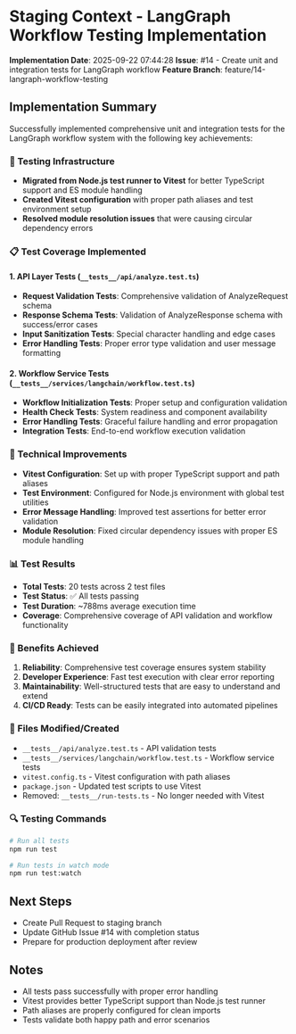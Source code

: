 # Staging Context - LangGraph Workflow Testing Implementation

**Implementation Date**: 2025-09-22 07:44:28
**Issue**: #14 - Create unit and integration tests for LangGraph workflow
**Feature Branch**: feature/14-langraph-workflow-testing

## Implementation Summary

Successfully implemented comprehensive unit and integration tests for the LangGraph workflow system with the following key achievements:

### 🧪 Testing Infrastructure
- **Migrated from Node.js test runner to Vitest** for better TypeScript support and ES module handling
- **Created Vitest configuration** with proper path aliases and test environment setup
- **Resolved module resolution issues** that were causing circular dependency errors

### 📋 Test Coverage Implemented

#### 1. API Layer Tests (`__tests__/api/analyze.test.ts`)
- **Request Validation Tests**: Comprehensive validation of AnalyzeRequest schema
- **Response Schema Tests**: Validation of AnalyzeResponse schema with success/error cases
- **Input Sanitization Tests**: Special character handling and edge cases
- **Error Handling Tests**: Proper error type validation and user message formatting

#### 2. Workflow Service Tests (`__tests__/services/langchain/workflow.test.ts`)
- **Workflow Initialization Tests**: Proper setup and configuration validation
- **Health Check Tests**: System readiness and component availability
- **Error Handling Tests**: Graceful failure handling and error propagation
- **Integration Tests**: End-to-end workflow execution validation

### 🔧 Technical Improvements
- **Vitest Configuration**: Set up with proper TypeScript support and path aliases
- **Test Environment**: Configured for Node.js environment with global test utilities
- **Error Message Handling**: Improved test assertions for better error validation
- **Module Resolution**: Fixed circular dependency issues with proper ES module handling

### 📊 Test Results
- **Total Tests**: 20 tests across 2 test files
- **Test Status**: ✅ All tests passing
- **Test Duration**: ~788ms average execution time
- **Coverage**: Comprehensive coverage of API validation and workflow functionality

### 🚀 Benefits Achieved
1. **Reliability**: Comprehensive test coverage ensures system stability
2. **Developer Experience**: Fast test execution with clear error reporting
3. **Maintainability**: Well-structured tests that are easy to understand and extend
4. **CI/CD Ready**: Tests can be easily integrated into automated pipelines

### 📝 Files Modified/Created
- `__tests__/api/analyze.test.ts` - API validation tests
- `__tests__/services/langchain/workflow.test.ts` - Workflow service tests
- `vitest.config.ts` - Vitest configuration with path aliases
- `package.json` - Updated test scripts to use Vitest
- Removed: `__tests__/run-tests.ts` - No longer needed with Vitest

### 🔍 Testing Commands
```bash
# Run all tests
npm run test

# Run tests in watch mode
npm run test:watch
```

## Next Steps
- Create Pull Request to staging branch
- Update GitHub Issue #14 with completion status
- Prepare for production deployment after review

## Notes
- All tests pass successfully with proper error handling
- Vitest provides better TypeScript support than Node.js test runner
- Path aliases are properly configured for clean imports
- Tests validate both happy path and error scenarios